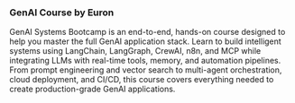 ### GenAI Course by Euron
GenAI Systems Bootcamp is an end-to-end, hands-on course designed to help you master the full GenAI application stack. Learn to build intelligent systems using LangChain, LangGraph, CrewAI, n8n, and MCP while integrating LLMs with real-time tools, memory, and automation pipelines. From prompt engineering and vector search to multi-agent orchestration, cloud deployment, and CI/CD, this course covers everything needed to create production-grade GenAI applications.

